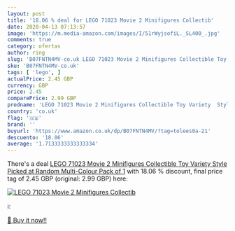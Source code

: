 ```yaml
---
layout: post
title: '18.06 % deal for LEGO 71023 Movie 2 Minifigures Collectib'
date: 2020-04-13 07:13:57
image: 'https://m.media-amazon.com/images/I/51rWyjsofiL._SL400_.jpg'
comments: true
category: ofertas
author: ring
slug: 'B07FNTN4MV-co.uk LEGO 71023 Movie 2 Minifigures Collectible Toy Variety...'
sku: 'B07FNTN4MV-co.uk'
tags: [ 'lego', ]
actualPrice: 2.45 GBP
currency: GBP
price: 2.45
comparePrice: 2.99 GBP
prodname: 'LEGO 71023 Movie 2 Minifigures Collectible Toy Variety  Style Picked at Random   Multi-Colour  Pack of 1'
country: 'co.uk'
flag: '🇬🇧'
brand: ''
buyurl: 'https://www.amazon.co.uk/dp/B07FNTN4MV/?tag=tolees0a-21'
descuento: '18.06'
average: '1.7133333333333334'
---
```


There's a deal [LEGO 71023 Movie 2 Minifigures Collectible Toy Variety  Style Picked at Random   Multi-Colour  Pack of 1](https://www.amazon.co.uk/dp/B07FNTN4MV/?tag=tolees0a-21)  with  18.06 % discount, final price tag of  2.45 GBP (original: 2.99 GBP) here:

[![LEGO 71023 Movie 2 Minifigures Collectib](https://m.media-amazon.com/images/I/51rWyjsofiL._SL400_.jpg)](https://www.amazon.co.uk/dp/B07FNTN4MV/?tag=tolees0a-21)

ℹ️:


[🛒 Buy it now!!](https://www.amazon.co.uk/dp/B07FNTN4MV/?tag=tolees0a-21)
